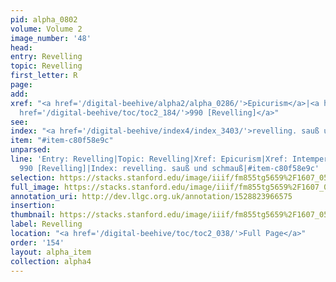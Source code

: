```yaml
---
pid: alpha_0802
volume: Volume 2
image_number: '48'
head: 
entry: Revelling
topic: Revelling
first_letter: R
page: 
add: 
xref: "<a href='/digital-beehive/alpha2/alpha_0286/'>Epicurism</a>|<a href='/digital-beehive/alpha3/alpha_0482/'>Intemperance</a>|<a
  href='/digital-beehive/toc/toc2_184/'>990 [Revelling]</a>"
see: 
index: "<a href='/digital-beehive/index4/index_3403/'>revelling. sauß und schmauß</a>"
item: "#item-c80f58e9c"
unparsed: 
line: 'Entry: Revelling|Topic: Revelling|Xref: Epicurism|Xref: Intemperance|Xref:
  990 [Revelling]|Index: revelling. sauß und schmauß|#item-c80f58e9c'
selection: https://stacks.stanford.edu/image/iiif/fm855tg5659%2F1607_0515/809,1365,2967,440/full/0/default.jpg
full_image: https://stacks.stanford.edu/image/iiif/fm855tg5659%2F1607_0515/full/full/0/default.jpg
annotation_uri: http://dev.llgc.org.uk/annotation/1528823966575
insertion: 
thumbnail: https://stacks.stanford.edu/image/iiif/fm855tg5659%2F1607_0515/809,1365,600,180/250,/0/default.jpg
label: Revelling
location: "<a href='/digital-beehive/toc/toc2_038/'>Full Page</a>"
order: '154'
layout: alpha_item
collection: alpha4
---
```

